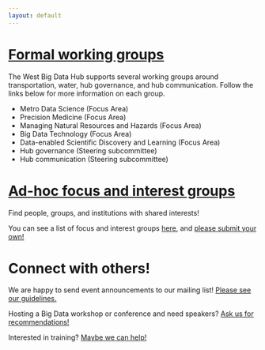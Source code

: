 ```yaml
---
layout: default
---
```


# [Formal working groups](working-groups.html)

The West Big Data Hub supports several working groups around
transportation, water, hub governance, and hub communication.
Follow the links below for more information on each group.

* Metro Data Science (Focus Area)
* Precision Medicine (Focus Area)
* Managing Natural Resources and Hazards (Focus Area)
* Big Data Technology (Focus Area)
* Data-enabled Scientific Discovery and Learning (Focus Area)
* Hub governance (Steering subcommittee)
* Hub communication (Steering subcommittee)

# [Ad-hoc focus and interest groups](ad-hoc-interest.html)

Find people, groups, and institutions with shared interests!

You can see a list of focus and interest groups [here](ad-hoc-interest.html),
and [please submit your own!](ad-hoc-posting-guidelines.html)

# Connect with others!

We are happy to send event announcements to our mailing list!
[Please see our guidelines.](event-annc-guidelines.html)

Hosting a Big Data workshop or conference and need speakers?
[Ask us for recommendations!](speaker-request-guidelines.html)

Interested in training? [Maybe we can help!](training-information.html)
